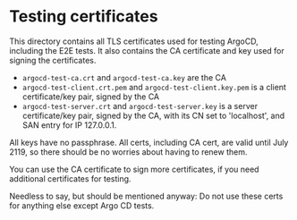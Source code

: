 # Testing certificates

This directory contains all TLS certificates used for testing ArgoCD, including
the E2E tests. It also contains the CA certificate and key used for signing the
certificates.

* `argocd-test-ca.crt` and `argocd-test-ca.key` are the CA
* `argocd-test-client.crt.pem` and `argocd-test-client.key.pem` is a client certificate/key pair, signed by the CA
* `argocd-test-server.crt` and `argocd-test-server.key` is a server certificate/key pair, signed by the CA, with its CN set to 'localhost', and SAN entry for IP 127.0.0.1.

All keys have no passphrase. All certs, including CA cert, are valid until July
2119, so there should be no worries about having to renew them.

You can use the CA certificate to sign more certificates, if you need additional
certificates for testing.

Needless to say, but should be mentioned anyway: Do not use these certs for 
anything else except Argo CD tests.
